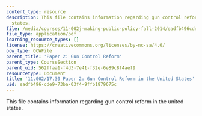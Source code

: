 ```yaml
---
content_type: resource
description: This file contains information regarding gun control reform in the united
  states.
file: /media/courses/11-002j-making-public-policy-fall-2014/eadfb496cde973ba03f49ffb1879675c_MIT11_002JF14_pa2stud4.pdf
file_type: application/pdf
learning_resource_types: []
license: https://creativecommons.org/licenses/by-nc-sa/4.0/
ocw_type: OCWFile
parent_title: 'Paper 2: Gun Control Reform'
parent_type: CourseSection
parent_uid: 562ffaa1-f4d3-7e41-f32e-6e89c8f4aef9
resourcetype: Document
title: '11.002/17.30 Paper 2: Gun Control Reform in the United States'
uid: eadfb496-cde9-73ba-03f4-9ffb1879675c
---
```

This file contains information regarding gun control reform in the united states.